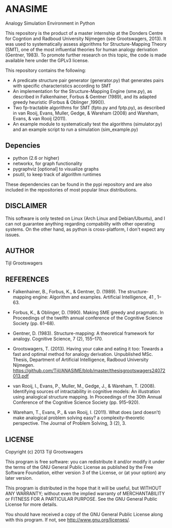 ANASIME
=======

Analogy Simulation Environment in Python

This repository is the product of a master internship at the Donders Centre for Cogntion and Radboud University Nijmegen (see Grootswagers, 2013).
It was used to systematically assess algorithms for Structure-Mapping Theory (SMT), one of the most influential theories for human analogy derivation (Gentner, 1983).
To promote further research on this topic, the code is made available here under the GPLv3 license.

This repository contains the following:

- A predicate structure pair generator (generator.py) that generates pairs with specific characteristics according to SMT
- An implementation for the Structure-Mapping Engine (sme.py), as described in Falkenhainer, Forbus & Gentner (1989), and its adapted greedy heuristic (Forbus & Oblinger ,1990)).
- Two fp-tractable algorithms for SMT (fpto.py and fptp.py), as described in van Rooij, Evans, Muller, Gedge, & Wareham (2008) and Wareham, Evans, & van Rooij (2011).
- An example module to systematically test the algorithms (simulator.py) and an example script to run a simulation (sim_example.py)

Depencies
---------

- python (2.6 or higher)
- networkx, for graph functionality
- pygraphviz [optional] to visualize graphs
- psutil, to keep track of algorithm runtimes

These dependencies can be found in the pypi repository and are also included in the repositories of most popular linux distributions.

DISCLAIMER
----------

This software is only tested on Linux (Arch Linux and Debian/Ubuntu), and I can not guarantee anything regarding compability with other operating systems.
On the other hand, as python is cross-platform, I don't expect any issues.

AUTHOR
------

Tijl Grootswagers

REFERENCES
----------

- Falkenhainer, B., Forbus, K., & Gentner, D. (1989). The structure-mapping engine: Algorithm and examples. Artificial Intelligence, 41 , 1–63.

- Forbus, K., & Oblinger, D. (1990). Making SME greedy and pragmatic. In Proceedings of the twelfth annual conference of the Cognitive Science Society (pp. 61–68).

- Gentner, D. (1983). Structure-mapping: A theoretical framework for analogy. Cognitive Science, 7 (2), 155–170.

- Grootswagers, T. (2013). Having your cake and eating it too: Towards a fast and optimal method for analogy derivation. Unpublished MSc. Thesis, Department of Artificial Intelligence, Radboud University Nijmegen. https://github.com/Tijl/ANASIME/blob/master/thesisgrootswagers24072013.pdf

- van Rooij, I., Evans, P., Muller, M., Gedge, J., & Wareham, T. (2008). Identifying sources of intractability in cognitive models: An illustration using analogical structure mapping. In Proceedings of the 30th Annual Conference of the Cognitive Science Society (pp. 915–920).

- Wareham, T., Evans, P., & van Rooij, I. (2011). What does (and doesn’t) make analogical problem solving easy? a complexity-theoretic perspective. The Journal of Problem Solving, 3 (2), 3.

LICENSE
-------

Copyright (c) 2013  Tijl Grootswagers

This program is free software: you can redistribute it and/or modify
it under the terms of the GNU General Public License as published by
the Free Software Foundation, either version 3 of the License, or
(at your option) any later version.

This program is distributed in the hope that it will be useful,
but WITHOUT ANY WARRANTY; without even the implied warranty of
MERCHANTABILITY or FITNESS FOR A PARTICULAR PURPOSE.  See the
GNU General Public License for more details.

You should have received a copy of the GNU General Public License
along with this program.  If not, see <http://www.gnu.org/licenses/>.
